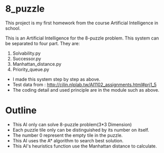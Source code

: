 # 8_puzzle
This project is my first homework from the course Artificial Intelligence in school.

This is an Artificial Intelligence for the 8-puzzle problem.
This system can be separated to four part.
They are:
1. Solvability.py
2. Successor.py
3. Manhattan_distance.py
4. Priority_queue.py
- I made this system step by step as above.
- Test data from : http://cjlin.nlplab.tw/AI1102_assignments.html#prj1_5
- The coding detail and used principle are in the module such as above.

# Outline
+ This AI only can solve 8-puzzle problem(3*3 Dimension)
+ Each puzzle tile only can be distinguished by its number on itself.
+ The number 0 represent the empty tile in the puzzle.
+ This AI uses the A* algorithm to search best solution.
+ This AI's heuristics function use the Manhattan distance to calculate.
